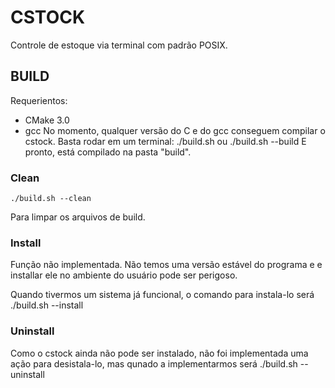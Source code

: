 # CSTOCK
Controle de estoque via terminal com padrão POSIX.

## BUILD
Requerientos:
* CMake 3.0
* gcc
No momento, qualquer versão do C e do gcc conseguem compilar o cstock.
Basta rodar em um terminal:
    ./build.sh
ou
    ./build.sh --build
E pronto, está compilado na pasta "build".

### Clean
    ./build.sh --clean
Para limpar os arquivos de build.

### Install
Função não implementada. Não temos uma versão estável do programa e
e installar ele no ambiente do usuário pode ser perigoso.

Quando tivermos um sistema já funcional, o comando para instala-lo será
    ./build.sh --install

### Uninstall
Como o cstock ainda não pode ser instalado, não foi implementada uma ação para
desistala-lo, mas qunado a implementarmos será
    ./build.sh  --uninstall

